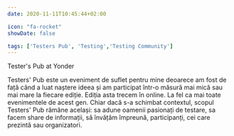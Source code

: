 ```yaml
---
date: 2020-11-11T10:45:44+02:00

icon: "fa-rocket"
showDate: false

tags: ['Testers Pub', 'Testing','Testing Community']
---
```

Tester's Pub at Yonder

Testers' Pub este un eveniment de suflet pentru mine deoarece am fost de față când a luat naștere ideea 
și am participat într-o măsură mai mică sau mai mare la fiecare ediție.
Ediția asta trecem în online. La fel ca mai toate evenimentele de acest gen.
Chiar dacă s-a schimbat contextul, scopul Testers' Pub rămâne același: sa adune oamenii pasionați de 
testare, sa facem share de informații, să învățăm împreună, participanți, cei care prezintă sau 
organizatori.